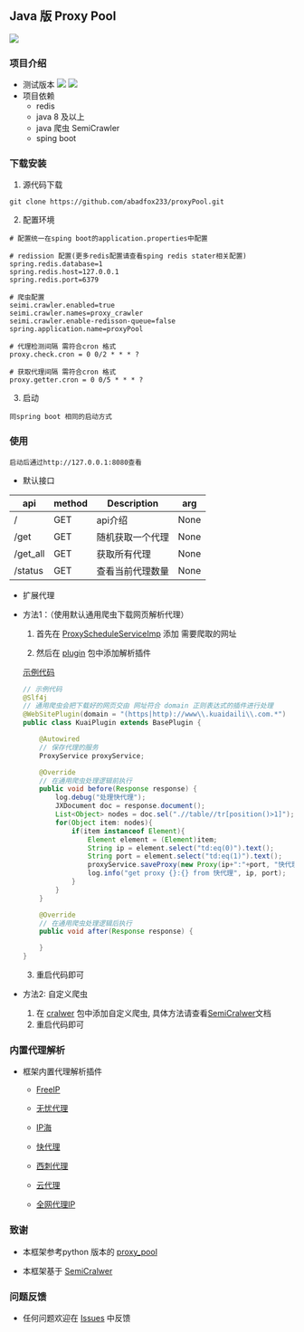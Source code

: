 Java 版 Proxy Pool
--------
[![](https://img.shields.io/badge/language-Java-green.svg)](https://github.com/abadfox233/proxyPool)

### 项目介绍

* 测试版本  [![](https://img.shields.io/badge/java-8-green)](https://github.com/abadfox233/proxyPool)  [![](https://img.shields.io/badge/spring--boot-2.x-green)](https://github.com/abadfox233/proxyPool)
* 项目依赖
   * redis
   * java 8 及以上
   * java 爬虫 SemiCrawler
   * sping boot 

### 下载安装

1. 源代码下载
```shell
git clone https://github.com/abadfox233/proxyPool.git
```
2. 配置环境
```
# 配置统一在sping boot的application.properties中配置

# redission 配置(更多redis配置请查看sping redis stater相关配置)
spring.redis.database=1
spring.redis.host=127.0.0.1
spring.redis.port=6379

# 爬虫配置
seimi.crawler.enabled=true
seimi.crawler.names=proxy_crawler
seimi.crawler.enable-redisson-queue=false
spring.application.name=proxyPool

# 代理检测间隔 需符合cron 格式
proxy.check.cron = 0 0/2 * * * ?

# 获取代理间隔 需符合cron 格式
proxy.getter.cron = 0 0/5 * * * ?

```
3. 启动
```
同spring boot 相同的启动方式
```
### 使用
	启动后通过http://127.0.0.1:8080查看
*  默认接口

| api | method | Description | arg|
| ----| ---- | ---- | ----|
| / | GET | api介绍 | None |
| /get | GET | 随机获取一个代理 | None|
| /get_all | GET | 获取所有代理 |None|
| /status | GET | 查看当前代理数量 |None|

* 扩展代理

* 方法1：（使用默认通用爬虫下载网页解析代理）

  1.  首先在 [ProxyScheduleServiceImp]( https://github.com/abadfox233/proxyPool/blob/master/src/main/java/org/ning/proxypool/service/imp/ProxyScheduleServiceImp.java ) 添加 需要爬取的网址

  2.  然后在 [plugin]( https://github.com/abadfox233/proxyPool/tree/master/src/main/java/org/ning/proxypool/plugins ) 包中添加解析插件

     [示例代码]( https://github.com/abadfox233/proxyPool/blob/master/src/main/java/org/ning/proxypool/plugins/KuaiPlugin.java )

     ```java
     // 示例代码
     @Slf4j
     // 通用爬虫会把下载好的网页交由 网址符合 domain 正则表达式的插件进行处理
     @WebSitePlugin(domain = "(https|http)://www\\.kuaidaili\\.com.*")
     public class KuaiPlugin extends BasePlugin {
     
         @Autowired
         // 保存代理的服务
         ProxyService proxyService;
     
         @Override
         // 在通用爬虫处理逻辑前执行
         public void before(Response response) {
             log.debug("处理快代理");
             JXDocument doc = response.document();
             List<Object> nodes = doc.sel(".//table//tr[position()>1]");
             for(Object item: nodes){
                 if(item instanceof Element){
                     Element element = (Element)item;
                     String ip = element.select("td:eq(0)").text();
                     String port = element.select("td:eq(1)").text();
                     proxyService.saveProxy(new Proxy(ip+":"+port, "快代理",  Proxy.ProxyType.getType("http")), false, true);
                     log.info("get proxy {}:{} from 快代理", ip, port);
                 }
             }
         }
     
         @Override
         // 在通用爬虫处理逻辑后执行
         public void after(Response response) {
     
         }
     }
     ```

     3. 重启代码即可

* 方法2: 自定义爬虫
	
	1. 在 [cralwer]( https://github.com/abadfox233/proxyPool/tree/master/src/main/java/org/ning/proxypool/crawlers ) 包中添加自定义爬虫, 具体方法请查看[SemiCralwer]( http://wiki.seimicrawler.org/ )文档
	2. 重启代码即可

### 内置代理解析
- 框架内置代理解析插件
  - [FreeIP](http://www.freeip.top)
  
  - [无忧代理](http://www.goubanjia.com)
  
  - [IP海](http://www.iphai.com)
  
  - [快代理](http://www.kuaidaili.com)
  
  - [西刺代理](http://www.xicidaili.com)
  
  - [云代理](http://www.ip3366.net)
  
  - [全网代理IP](http://www.goubanjia.com/) 
  
### 致谢

* 本框架参考python 版本的 [proxy_pool](https://github.com/jhao104/proxy_pool)

* 本框架基于 [SemiCralwer](https://github.com/zhegexiaohuozi/SeimiCrawler)

### 问题反馈
* 任何问题欢迎在 [Issues](https://github.com/abadfox233/proxyPool/issues) 中反馈
